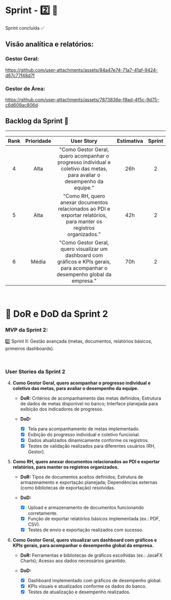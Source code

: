 # Sprint - 2️⃣ 🎯
Sprint concluída ✅
<br>

## Visão analítica e relatórios:


### Gestor Geral:
https://github.com/user-attachments/assets/84a47e74-71a7-41af-9424-d67c77f48d7f


### Gestor de Área:
https://github.com/user-attachments/assets/7873836e-f8ad-4f5c-9d75-c6d609ac806d




## Backlog da Sprint 📝

<hr>

| Rank | Prioridade | User Story | Estimativa | Sprint |
|:----:|:----------:|:----------:|:----------:|:------:|
| 4  | Alta | "Como Gestor Geral, quero acompanhar o progresso individual e coletivo das metas, para avaliar o desempenho da equipe." | 26h | 2 | 
| 5  | Alta | "Como RH, quero anexar documentos relacionados ao PDI e exportar relatórios, para manter os registros organizados." | 42h | 2 | 
| 6  | Média | "Como Gestor Geral, quero visualizar um dashboard com gráficos e KPIs gerais, para acompanhar o desempenho global da empresa." | 70h | 2 | 

<br>

# 📌 DoR e DoD da Sprint 2

### **MVP da Sprint 2:**  
2️⃣ Sprint II: Gestão avançada (metas, documentos, relatórios básicos, primeiros dashboards).

<br>

### User Stories da Sprint 2


4. **Como Gestor Geral, quero acompanhar o progresso individual e coletivo das metas, para avaliar o desempenho da equipe.**

    - **DoR:** Critérios de acompanhamento das metas definidos; Estrutura de dados de metas disponível no banco; Interface planejada para exibição dos indicadores de progresso.  

    - **DoD:**  
      - [x] Tela para acompanhamento de metas implementado.  
      - [x] Exibição do progresso individual e coletivo funcional.  
      - [x] Dados atualizados dinamicamente conforme os registros.  
      - [x] Testes de validação realizados para diferentes usuários (RH, Gestor).  

5. **Como RH, quero anexar documentos relacionados ao PDI e exportar relatórios, para manter os registros organizados.**

    - **DoR:** Tipos de documentos aceitos definidos; Estrutura de armazenamento e exportação planejada; Dependências externas (como bibliotecas de exportação) resolvidas.  
    
    - **DoD:**  
      - [x] Upload e armazenamento de documentos funcionando corretamente.  
      - [x] Função de exportar relatórios básicos implementada (ex.: PDF, CSV).  
      - [x] Testes de envio e exportação realizados com sucesso.  

6. **Como Gestor Geral, quero visualizar um dashboard com gráficos e KPIs gerais, para acompanhar o desempenho global da empresa.**

    - **DoR:** Ferramentas e bibliotecas de gráficos escolhidas (ex.: JavaFX Charts); Acesso aos dados necessários garantido.  
    
    - **DoD:**  
      - [x] Dashboard implementado com gráficos de desempenho global.  
      - [x] KPIs visuais e atualizados conforme os dados do banco.  
      - [x] Testes de atualização e desempenho realizados.  
